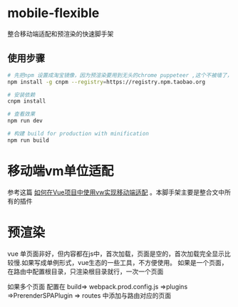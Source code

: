 # mobile-flexible

整合移动端适配和预渲染的快速脚手架



## 使用步骤

``` bash
# 先把npm 设置成淘宝镜像，因为预渲染要用到无头的chrome puppeteer ,这个不被墙了，所以用淘宝镜像 
npm install -g cnpm --registry=https://registry.npm.taobao.org

# 安装依赖
cnpm install

# 查看效果
npm run dev

# 构建 build for production with minification
npm run build

```

# 移动端vm单位适配

 参考这篇  <a href="https://www.w3cplus.com/mobile/vw-layout-in-vue.html">如何在Vue项目中使用vw实现移动端适配</a> 。本脚手架主要是整合文中所有的插件

# 预渲染
vue 单页面非好，但内容都在js中，首次加载，页面是空的，首次加载完全显示比较慢.如果写成单例形式，vue生态的一些工具，不方便使用。 如果是一个页面，在路由中配置根目录，只渲染根目录就行，一次一个页面

如果多个页面 配置在 build=> webpack.prod.config.js =>plugins =>PrerenderSPAPlugin => routes 中添加与路由对应的页面
